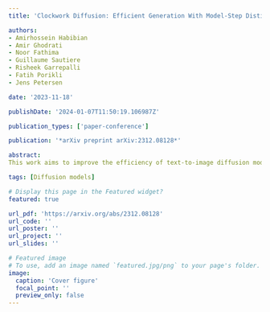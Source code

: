 ```yaml
---
title: 'Clockwork Diffusion: Efficient Generation With Model-Step Distillation'

authors:
- Amirhossein Habibian
- Amir Ghodrati
- Noor Fathima
- Guillaume Sautiere
- Risheek Garrepalli
- Fatih Porikli
- Jens Petersen

date: '2023-11-18'

publishDate: '2024-01-07T11:50:19.106987Z'

publication_types: ['paper-conference']

publication: '*arXiv preprint arXiv:2312.08128*'

abstract:
This work aims to improve the efficiency of text-to-image diffusion models. While diffusion models use computationally expensive UNet-based denoising operations in every generation step, we identify that not all operations are equally relevant for the final output quality. In particular, we observe that UNet layers operating on high-res feature maps are relatively sensitive to small perturbations. In contrast, low-res feature maps influence the semantic layout of the final image and can often be perturbed with no noticeable change in the output. Based on this observation, we propose Clockwork Diffusion, a method that periodically reuses computation from preceding denoising steps to approximate low-res feature maps at one or more subsequent steps. For multiple baselines, and for both text-to-image generation and image editing, we demonstrate that Clockwork leads to comparable or improved perceptual scores with drastically reduced computational complexity. As an example, for Stable Diffusion v1.5 with 8 DPM++ steps we save 32% of FLOPs with negligible FID and CLIP change.

tags: [Diffusion models]

# Display this page in the Featured widget?
featured: true

url_pdf: 'https://arxiv.org/abs/2312.08128'
url_code: ''
url_poster: ''
url_project: ''
url_slides: ''

# Featured image
# To use, add an image named `featured.jpg/png` to your page's folder.
image:
  caption: 'Cover figure'
  focal_point: ''
  preview_only: false
---
```

